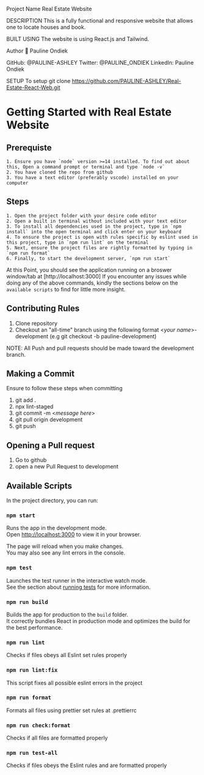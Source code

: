 Project Name
Real Estate Website

DESCRIPTION
This is a fully functional and responsive website that allows one to locate houses and book.

BUILT USING
The website is using React.js and Tailwind. 

Author
👤 Pauline Ondiek

GitHub: @PAULINE-ASHLEY
Twitter: @PAULINE_ONDIEK
LinkedIn: Pauline Ondiek

SETUP
To setup git clone https://github.com/PAULINE-ASHLEY/Real-Estate-React-Web.git 

# Getting Started with Real Estate Website

## Prerequiste

    1. Ensure you have `node` version >=14 installed. To find out about this, Open a command prompt or terminal and type `node -v`
    2. You have cloned the repo from github
    3. You have a text editor (preferably vscode) installed on your computer

## Steps

    1. Open the project folder with your desire code editor
    2. Open a built in terminal without included with your text editor
    3. To install all dependencies used in the project, type in `npm install` into the open terminal and click enter on your keyboard
    4. To ensure the project is open with rules specific by eslint used in this project, type in `npm run lint` on the terminal
    5. Next, ensure the project files are rightly formatted by typing in `npm run format`
    6. Finally, to start the development server, `npm run start`

At this Point, you should see the application running on a broswer window/tab at [http://localhost:3000]
If you encounter any issues while doing any of the above commands, kindly the sections below on the `available scripts` to find for little more insight.

## Contributing Rules

1. Clone repository
2. Checkout an "all-time" branch using the following format <_your name_>-development (e.g git checkout -b pauline-development)

NOTE: All Push and pull requests should be made toward the development branch.

## Making a Commit

Ensure to follow these steps when committing

1. git add .
2. npx lint-staged
3. git commit -m <_message here_>
4. git pull origin development
5. git push

## Opening a Pull request

1. Go to github
2. open a new Pull Request to development

## Available Scripts

In the project directory, you can run:

### `npm start`

Runs the app in the development mode.\
Open [http://localhost:3000](http://localhost:3000) to view it in your browser.

The page will reload when you make changes.\
You may also see any lint errors in the console.

### `npm test`

Launches the test runner in the interactive watch mode.\
See the section about [running tests](https://facebook.github.io/create-react-app/docs/running-tests) for more information.

### `npm run build`

Builds the app for production to the `build` folder.\
It correctly bundles React in production mode and optimizes the build for the best performance.

### `npm run lint`

Checks if files obeys all Eslint set rules properly

### `npm run lint:fix`

This script fixes all possible eslint errors in the project

### `npm run format`

Formats all files using prettier set rules at .prettierrc

### `npm run check:format`

Checks if all files are formatted properly

### `npm run test-all`

Checks if files obeys the Eslint rules and are formatted properly

